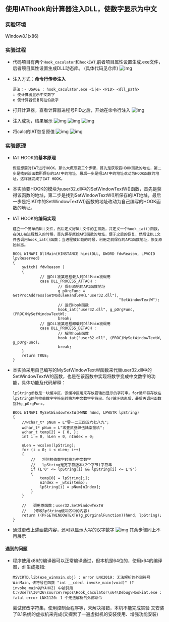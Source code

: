 ## 使用IAThook向计算器注入DLL，使数字显示为中文


### 实验环境
Window8.1(x86)


### 实验过程

- 代码项目有两个`Hook_caculator`和`hookIAT`,前者项目属性设置生成.exe文件，后者项目属性设置生成DLL动态库。
    (具体代码见仓库)
![img](img/编译通过.png)

- 注入方式：**命令行传参注入**
    ```
    语法：- USAGE : hook_caculator.exe <i|e> <PID> <dll_path>
    i 使计算器显示中文数字
    e 使计算器恢复阿拉伯数字
    ```

- 打开计算器，查看计算器进程号PID之后，开始在命令行注入
![img](img/calc进程号.png)

- 注入成功，结果展示
![img](img/dll注入成功1.png)
![img](img/dll注入成功2.png)
![img](img/dll注入成功3.png)

- 将calc的IAT恢复原值
![img](img/复原.png)
![img](img/复原2.png)

### 实验原理

- IAT HOOK的**基本原理**
    ```
    假设想要对IAT进行HOOK，那么大概须要三个步骤，首先是获取要HOOK函数的地址，第二步是找到该函数所保存的IAT中的地址，最后一步是把IAT中的地址改动为HOOK函数的地址，这样就完成了IAT HOOK。
    ```

- 本实验要HOOK的模块为user32.dll中的SetWindowTextW()函数，首先是获得该函数的地址，第二步是找到SetWindowTextW()所保存的IAT地址，最后一步是把IAT中的SetWindowTextW()函数的地址改动为自己编写的HOOK函数的地址。

- IAT HOOK的**编码实现**
    ```
    建立一个简单的DLL文件，然后定义好DLL文件的主函数，并定义一个hook_iat()函数，在DLL被进程载入的时候，首先保存原始API函数的地址，便于之后的恢复，然后让DLL文件去调用hook_iat()函数；当进程被卸载的时候，利用之前保存的API函数地址，恢复原始状态。
    ```
    ```
    BOOL WINAPI DllMain(HINSTANCE hinstDLL, DWORD fdwReason, LPVOID lpvReserved)
    {
        switch( fdwReason )
        {
                // 当DLL被某进程载入时DllMain被调用
                case DLL_PROCESS_ATTACH : 
                        // 保存原始的API函数地址
                        g_pOrgFunc = GetProcAddress(GetModuleHandleW(L"user32.dll"), 
                                                   "SetWindowTextW");
                        // 运行Hook函数
                        hook_iat("user32.dll", g_pOrgFunc, (PROC)MySetWindowTextW);
                        break;
                // 当DLL被某进程卸载时DllMain被调用
                case DLL_PROCESS_DETACH :
                        // 解除hook函数
                        hook_iat("user32.dll", (PROC)MySetWindowTextW, g_pOrgFunc);
                        break;
        }
        return TRUE;
    }
    ```

- 本实验采用自己编写的MySetWindowTextW函数来代替user32.dll中的SetWindowTextW的函数，也是在该函数中实现将数字变成中文数字的功能，具体功能及代码解释：
    ```
    lpString参数是一块缓冲区，该缓冲区用来存放要输出显示的字符串。for循环将存放在lpString的阿拉伯数字字符串转换为中文数字字符串。for循环结束后，最后再调用函数指针g_pOrgFunc。
    ```
    ```
    BOOL WINAPI MySetWindowTextW(HWND hWnd, LPWSTR lpString)
    {
	    //wchar_t* pNum = L"零一二三四五六七八九";
	    wchar_t* pNum = L"零壹贰叁肆伍陆柒捌玖";
	    wchar_t temp[2] = { 0, };
	    int i = 0, nLen = 0, nIndex = 0;

	    nLen = wcslen(lpString);
	    for (i = 0; i < nLen; i++)
	    {
		    //   将阿拉伯数字转换为中文数字  
		    //   lpString是宽字符版本(2个字节)字符串  
		    if (L'0' <= lpString[i] && lpString[i] <= L'9')
		    {
			    temp[0] = lpString[i];
			    nIndex = _wtoi(temp);
			    lpString[i] = pNum[nIndex];
		    }
	    }

	    //   调用原函数；user32.SetWindowTextW  
	    //   (修改lpString缓冲区中的内容)  
	    return ((PFSETWINDOWTEXTW)g_pOrginalFunction)(hWnd, lpString);
    }
    ```

- 通过更改上述函数内容，还可以显示大写的汉字数字
![img](img/dll注入成汉字版数字.png)
其余步骤同上不再展示



#### 遇到的问题
- 程序使用x86的编译器可以正常编译通过，但本机是64位的，使用x64的编译器，dll生成报错:
    ```
    MSVCRTD.lib(exe_winmain.obj) : error LNK2019: 无法解析的外部符号 WinMain，该符号在函数 "int __cdecl invoke_main(void)" (?invoke_main@@YAHXZ) 中被引用
    C:\Users\30426\source\repos\Hook_caculator\x64\Debug\Hookiat.exe : fatal error LNK1120: 1 个无法解析的外部命令
    ```
    尝试修改字符集，使用控制台程序等，未解决报错，本机不能完成实验
    又安装了8.1系统的虚拟机来完成(又探索了一遍虚拟机的安装使用、增强功能安装)
